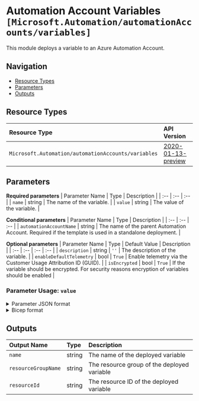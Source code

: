 # Automation Account Variables `[Microsoft.Automation/automationAccounts/variables]`

This module deploys a variable to an Azure Automation Account.

## Navigation

- [Resource Types](#Resource-Types)
- [Parameters](#Parameters)
- [Outputs](#Outputs)

## Resource Types

| Resource Type | API Version |
| :-- | :-- |
| `Microsoft.Automation/automationAccounts/variables` | [2020-01-13-preview](https://docs.microsoft.com/en-us/azure/templates/Microsoft.Automation/2020-01-13-preview/automationAccounts/variables) |

## Parameters

**Required parameters**
| Parameter Name | Type | Description |
| :-- | :-- | :-- |
| `name` | string | The name of the variable. |
| `value` | string | The value of the variable. |

**Conditional parameters**
| Parameter Name | Type | Description |
| :-- | :-- | :-- |
| `automationAccountName` | string | The name of the parent Automation Account. Required if the template is used in a standalone deployment. |

**Optional parameters**
| Parameter Name | Type | Default Value | Description |
| :-- | :-- | :-- | :-- |
| `description` | string | `''` | The description of the variable. |
| `enableDefaultTelemetry` | bool | `True` | Enable telemetry via the Customer Usage Attribution ID (GUID). |
| `isEncrypted` | bool | `True` | If the variable should be encrypted. For security reasons encryption of variables should be enabled |


### Parameter Usage: `value`

<details>

<summary>Parameter JSON format</summary>

```json
//Boolean format
"value": {
    "value": "false"
}

//DateTime format
"value": {
    "value": "\"\\/Date(1637934042656)\\/\""
}

//Integer format
"value": {
    "value": "500"
}

//String format
"value": {
    "value": "\"TestString\""
}
```

</details>

<details>

<summary>Bicep format</summary>

```bicep
//Boolean format
value: 'false'

//DateTime format
value: '\'\\/Date(1637934042656)\\/\''

//Integer format
value: '500'

//String format
value: '\'TestString\''
```

</details>
<p>

## Outputs

| Output Name | Type | Description |
| :-- | :-- | :-- |
| `name` | string | The name of the deployed variable |
| `resourceGroupName` | string | The resource group of the deployed variable |
| `resourceId` | string | The resource ID of the deployed variable |
